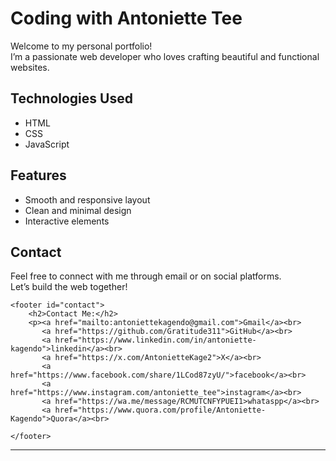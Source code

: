 # Coding with Antoniette Tee

Welcome to my personal portfolio!  
I’m a passionate web developer who loves crafting beautiful and functional websites.

## Technologies Used
- HTML
- CSS
- JavaScript

## Features
- Smooth and responsive layout
- Clean and minimal design
- Interactive elements

## Contact
Feel free to connect with me through email or on social platforms.  
Let’s build the web together!

 <!-- Contact section -->
    <footer id="contact">
        <h2>Contact Me:</h2>
        <p><a href="mailto:antoniettekagendo@gmail.com">Gmail</a><br>
           <a href="https://github.com/Gratitude311">GitHub</a><br>
           <a href="https://www.linkedin.com/in/antoniette-kagendo">linkedin</a><br>
           <a href="https://x.com/AntonietteKage2">X</a><br>
           <a href="https://www.facebook.com/share/1LCod87zyU/">facebook</a><br>
           <a href="https://www.instagram.com/antoniette_tee">instagram</a><br>
           <a href="https://wa.me/message/RCMUTCNFYPUEI1>whataspp</a><br>
           <a href="https://www.quora.com/profile/Antoniette-Kagendo">Quora</a><br>

    </footer>
---
